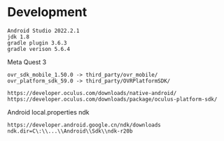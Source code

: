 # Development
```
Android Studio 2022.2.1
jdk 1.8
gradle plugin 3.6.3
gradle verison 5.6.4
```

Meta Quest 3
```
ovr_sdk_mobile_1.50.0 -> third_party/ovr_mobile/
ovr_platform_sdk_59.0 -> third_party/OVRPlatformSDK/

https://developer.oculus.com/downloads/native-android/
https://developer.oculus.com/downloads/package/oculus-platform-sdk/
```

Android local.properties ndk
```
https://developer.android.google.cn/ndk/downloads
ndk.dir=C\:\\...\\Android\\Sdk\\ndk-r20b
```